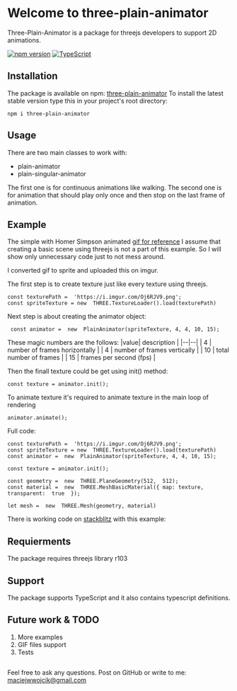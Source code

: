 # Welcome to three-plain-animator

Three-Plain-Animator is a package for threejs developers to support 2D animations.

[![npm version](https://badge.fury.io/js/three-plain-animator.svg)](https://badge.fury.io/js/three-plain-animator)
[![TypeScript](https://badges.frapsoft.com/typescript/code/typescript.png?v=101)](https://github.com/ellerbrock/typescript-badges/)


## Installation

The package is available on npm: [three-plain-animator](https://www.npmjs.com/package/three-plain-animator)
To install the latest stable version type this in your project's root directory:

    npm i three-plain-animator

## Usage
There are two main classes to work with: 

 - plain-animator
 - plain-singular-animator
 
 The first one is for continuous animations like walking. The second one is for animation that should play only once and then stop on the last frame of animation. 

## Example

The simple with Homer Simpson animated [gif for reference](https://ui-ex.com/images/transparent-gifs-simpson-2.gif)
I assume that creating a basic scene using threejs is not a part of this example. So I will show only unnecessary code just to not mess around.

I converted gif to sprite and uploaded this on imgur. 

The first step is to create texture just like every texture using threejs.

    const texturePath =  'https://i.imgur.com/Oj6RJV9.png';
    const spriteTexture = new  THREE.TextureLoader().load(texturePath)

   
Next step is about creating the animator object:

     const animator =  new  PlainAnimator(spriteTexture, 4, 4, 10, 15);
These magic numbers are the follows:
|value| description |
|--|--|
| 4 | number of frames horizontally |
| 4 | number of frames vertically |
| 10 | total number of frames |
| 15 | frames per second (fps) |

Then the finall texture could be get using init() method:

    const texture = animator.init();
    
To animate texture it's required to animate texture in the main loop of rendering

    animator.animate();



Full code:

    const texturePath =  'https://i.imgur.com/Oj6RJV9.png';
    const spriteTexture = new  THREE.TextureLoader().load(texturePath)
    const animator =  new  PlainAnimator(spriteTexture, 4, 4, 10, 15);

	const texture = animator.init();    

    const geometry =  new  THREE.PlaneGeometry(512,  512);
    const material =  new  THREE.MeshBasicMaterial({ map: texture, transparent:  true  });
    
    let mesh =  new  THREE.Mesh(geometry, material)

There is working code on  [stackblitz](https://stackblitz.com/edit/plain-animations) with this example: 


## Requierments

The package requires threejs library r103

## Support
The package supports TypeScript and it also contains typescript definitions. 

## Future work & TODO

 1. More examples
 2. GIF files support
 3. Tests


##  
Feel free to ask any questions. Post on GitHub or write to me: maciejwwojcik@gmail.com
